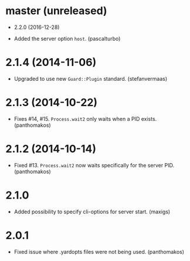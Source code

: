 # master (unreleased)

* 2.2.0 (2016-12-28)

* Added the server option `host`. (pascalturbo)

# 2.1.4 (2014-11-06)

* Upgraded to use new `Guard::Plugin` standard. (stefanvermaas)

# 2.1.3 (2014-10-22)

* Fixes #14, #15. `Process.wait2` only waits when a PID exists. (panthomakos)

# 2.1.2 (2014-10-14)

* Fixed #13. `Process.wait2` now waits specifically for the server PID. (panthomakos)

# 2.1.0

* Added possibility to specify cli-options for server start. (maxigs)

# 2.0.1

* Fixed issue where .yardopts files were not being used. (panthomakos)
